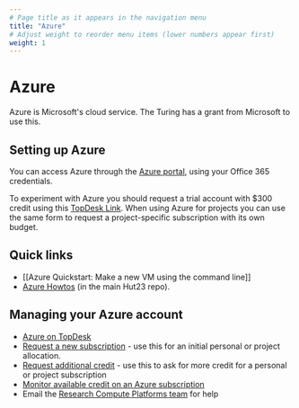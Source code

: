```yaml
---
# Page title as it appears in the navigation menu
title: "Azure"
# Adjust weight to reorder menu items (lower numbers appear first)
weight: 1
---
```


# Azure

Azure is Microsoft's cloud service. The Turing has a grant from Microsoft to use this. 

## Setting up Azure

You can access Azure through the [Azure portal](https://portal.azure.com), using your Office 365 credentials.

To experiment with Azure you should request a trial account with $300 credit using this [TopDesk Link](https://turingcomplete.topdesk.net/tas/public/ssp/content/serviceflow?unid=ac51b39d8bfc46f9bf41132ef8601b5e&from=7edfe644-ac0d-4895-af98-acd425ee0b19&openedFromService=true). When using Azure for projects you can use the same form to request a project-specific subscription with its own budget.

## Quick links

- [[Azure Quickstart: Make a new VM using the command line]]
- [Azure Howtos](https://github.com/alan-turing-institute/howtos/tree/master/azure) (in the main Hut23 repo).

## Managing your Azure account
- [Azure on TopDesk](https://turingcomplete.topdesk.net/tas/public/ssp/content/detail/service?unid=01cdabaf94d74351a626ab94933751a9)
- [Request a new subscription](https://turingcomplete.topdesk.net/tas/public/ssp/content/serviceflow?unid=5c60fe7e31094c019fad0f49fab638d7) - use this for an initial personal or project allocation.
- [Request additional credit](https://turingcomplete.topdesk.net/tas/public/ssp/content/serviceflow?unid=859fad77c07743f4a978a7f48f73db83) - use this to ask for more credit for a personal or project subscription
- [Monitor available credit on an Azure subscription](https://turingazureusage.azurewebsites.net/)
- Email the [Research Compute Platforms team](mailto:ResearchComputePlatforms@turing.ac.uk) for help

